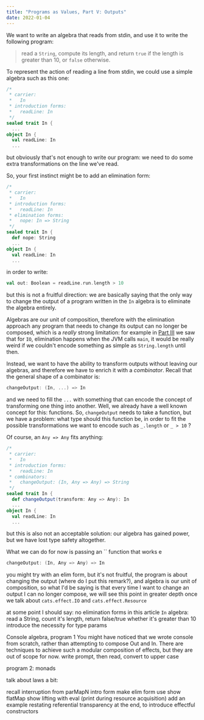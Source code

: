 ```yaml
---
title: "Programs as Values, Part V: Outputs"
date: 2022-01-04
---
```


We want to write an algebra that reads from stdin, and use it to write
the following program:

> read a `String`, compute its length, and return `true` if the length
> is greater than 10, or `false` otherwise.

To represent the action of reading a line from stdin, we could use a
simple algebra such as this one:

```scala
/*
 * carrier:
 *   In
 * introduction forms:
 *   readLine: In
 */
sealed trait In {
  ...
object In {
  val readLine: In
  ...
```

but obviously that's not enough to write our program: we need to do
some extra transformations on the line we've read. 

So, your first instinct might be to add an elimination form:

```scala
/*
 * carrier:
 *   In
 * introduction forms:
 *   readLine: In
 * elimination forms:
 *   nope: In => String
 */
sealed trait In {
  def nope: String
  ...
object In {
  val readLine: In
  ...
```
in order to write:
```scala
val out: Boolean = readLine.run.length > 10
```

but this is not a fruitful direction: we are basically saying that the
only way to change the output of a program written in the `In` algebra
is to eliminate the algebra entirely.

Algebras are our unit of composition, therefore with the elimination
approach any program that needs to change its output can no longer be
composed, which is a _really_ strong limitation: for example in [Part
III](https://systemfw.org/posts/programs-as-values-III.html) we saw
that for `IO`, elimination happens when the JVM calls `main`, it would
be really weird if we couldn't encode something as simple as
`String.length` until then.

Instead, we want to have the ability to transform outputs without
leaving our algebras, and therefore we have to enrich it with a
_combinator_. Recall that the general shape of a combinator is:

```scala
changeOutput: (In, ...) => In
```

and we need to fill the `...` with something that can encode the
concept of transforming one thing into another. Well, we already have
a well known concept for this: functions. So, `changeOutput` needs to
take a function, but we have a problem: what type should this function
be, in order to fit the possible transformations we want to encode
such as `_.length` or `_ > 10` ?

Of course, an `Any => Any` fits anything:

```scala
/*
 * carrier:
 *   In
 * introduction forms:
 *   readLine: In
 * combinators:
 *   changeOutput: (In, Any => Any) => String
 */
sealed trait In {
  def changeOutput(transform: Any => Any): In
  ...
object In {
  val readLine: In
  ...
```

but this is also not an acceptable solution: our algebra has gained
power, but we have lost type safety altogether.


What we can do for now is passing an `` function that works e
```scala
changeOutput: (In, Any => Any) => In
```



you might try with an elim form, but it's not fruitful, the program is about changing the output (where do I put this remark?), and algebra is our unit of composition, so what I'd be saying is that every time I want to change an output I can no longer compose, we will see this point in greater depth once we talk about `cats.effect.IO` and `cats.effect.Resource`


at some point I should say: no elimination forms in this article
`In` algebra: read a String, count it's length, return false/true whether it's greater than 10
introduce the necessity for type params

Console algebra, program 1
You might have noticed that we wrote console from scratch, rather than attempting to compose Out and In. There are techniques to achieve such a modular composition of effects, but they are out of scope for now.
write prompt, then read, convert to upper case

program 2: monads

talk about laws a bit:


<!-- ------- -->
<!-- possible plan:  -->
<!-- results, V  -->
<!-- errors, VI -->
<!-- iteration, VII -->
<!-- combinator deluge VIII --> <!-- maybe swap iteration with deluge? -->
<!-- IO & FFI IX -->
<!-- basic concurrency X  -->
<!-- resource XI  -->
<!-- effectful constructors XII -->
<!-- advanced concurrency/state -\-> should this be a separate series? XIII -->
<!-- abstraction? should this be a separate series? -->
<!-- ------- -->


<!-- -------- -->
<!-- errors -->
<!-- -------- -->
<!-- Short Circuit algebra: option -->
<!-- Errors algebra: Either -->
<!-- Do I use two type params for Errors? or more simply show <-> Either[Throwable, A]
<!-- add MonadThrow to Console -->
<!-- Make a point that we aren't making any claims about interaction with try/catch here (it will be a point for the FFI) -->
<!-- -------- -->

<!-- -------- -->
<!-- iteration -->
<!-- -------- -->
<!-- introduce List as abstract, intro form, some combinators (map, -->
<!-- flatMap, zip, takeWhile), foldRight. Try doing `List(Questions) => -->
<!-- Console[List[Outputs]]`, show the shape of `traverse` on `List`, -->
<!-- possibly `sequence` as well, then say we generally don't look at -->
<!-- implementations, but look no magic: foldRight + `pure/mapN`. Then show -->
<!-- the same for Option. Make a small point about "You might be wondering -->
<!-- if these can be abstracted, much the same as with the combinators on -->
<!-- touch on abstraction -->
<!-- F-A-M, yes but out of scope for now" > -->
<!-- -------- -->

<!-- -------- -->
<!-- combinator deluge -->
<!-- -------- -->
<!-- combinator deluge VIII -->
<!-- slightly different, we'll show vocab of combinators we have gained -->
<!-- f-a-m, monaderror, use Console version with errors -->
<!-- example, combinator, raw form -->


<!-- -------- -->
<!-- basic concurrency -->
<!-- -------- -->
<!-- parMapN, race, sleep, timeout (possibly parTraverse)? -->
<!-- need start/cancel here? to show background, -->
<!-- or do I use the resource article for it? -->
<!-- -------- -->

<!-- -------- -->
<!-- resource -->
<!-- -------- -->
recall interruption from parMapN
intro form make
elim form use
show flatMap
show lifting with eval (print during resource acquisition)
add an example restating referential transparency at the end, to introduce effectful constructors
<!-- -------- -->


<!-- ---------- -->
<!--  effectful constructors -->
<!-- ---------- -->
<!-- trait A { -->
<!--  def foo: B -->
<!-- } -->
<!-- point about how to name these abstractions? remark the point about algebras being overloaded. Probably going to call them interfaces -->
<!-- remark that trait != sealed trait -->
<!-- class MyA(...) extends A -->
<!-- def myA(...): A = new A { -->
<!-- } -->
<!-- version with IO: -->
<!-- then show constructors with effects, and resource -->
<!-- stateful constructors (explain allocation is mutable? or just that you will receive it, maybe add an appendix) -->
<!-- constructors that initialise a resource -->
<!-- resource that spawn concurrent processes -->
<!-- constructors that reuse other constructors that are effectful -->
<!-- regions of sharing -->
<!-- maybe introduce very basic Ref here instead, use an example with concurrency, like mapN with additions to a counter, well, maybe we need to do it before regions of sharing -->
<!-- appendix: something that wraps `var` to show that allocation needs to be wrapped: show the two constructors, which one is the right one? -->
<!-- --------------- -->



<!-- ------- -->
<!-- sources for algebras -->
<!-- https://okmij.org/ftp/tagless-final/Algebra.html -->
<!-- https://books.google.it/books?id=MS2f1AATHIoC&pg=PA267&lpg=PA267&dq=with+a+finite+set+of+total+functions+that+have+the+carrier+set+as+their+common+codomain.&source=bl&ots=rRTtRtO-hY&sig=ACfU3U1b8lOc189R8gaOSEzlFjjmXYHBKA&hl=en&sa=X&ved=2ahUKEwiOpcuh75b1AhUJM-wKHdxBBpoQ6AF6BAgREAM#v=onepage&q=with%20a%20finite%20set%20of%20total%20functions%20that%20have%20the%20carrier%20set%20as%20their%20common%20codomain.&f=false -->
<!-- https://en.wikibooks.org/wiki/Universal_Algebra/Definitions,_examples -->
<!-- ------- -->


<!-- ----- -->
<!-- Initial programs as values notes -->
<!-- progression: monoid, why F[A], functor, (split here?) monad, -->
<!-- monaderror -->
<!--   algebra -->
<!--   type A -- carrier -->
<!--   intro: SomeOtherThanAType => A, primitives: A (intro form of shape () => A) -->
<!--   combinators: (something) -> A -> A -->
<!--   elimination forms: A => (something else) => SomeOtherThanAType -->
<!--   -- write strings to "stdout" -->
<!--   type Put -->
<!--   def string(s: String): Put // String => Put, intro -->
<!--   def plus(a: Put, b: Put): Put // combinator -->
<!--   ----- -->
<!--   def run: Put => List[String] // elimination form -->
<!--   val a: Put = string("hello") -->
<!--   val helloWorld: Put = a.plus(string("world")) -->
<!--   def writeN(in: Put, n: Int): Put = -->
<!--     n match { -->
<!--       0 => string("") -->
<!--       n => in.plus(writeN(in))plus(writeN(in, n - 1), in) -->
<!--     } -->
<!--   ----------- -->
<!--   List[Put] -->
<!--   ----------- -->
<!--   type Console[A] <--  output  /// (Put + Read) -->
<!--         ^^ language -->
<!--   ----- intro -->
<!--   def read: Console[String] -->
<!--   def put(s: String): Console[Unit] -->
<!--   def pure[A](s: A): Console[A] // lift, with no effect -->
<!--   ----- combinators -->
<!--   Console[A] => (A => B) => Console[B] -->
<!--   (A => B) => (Console[A] => Console[B]), lifting A => B into the Console language -->
<!--   def transformOutput[A, B](p: Console[A],trasformation: A => B): Console[B] = ??? -->
<!--       map -->
<!--   def andThen(p: Console[A], transformation: A => Console[B]): Console[B] = -->
<!--       flatMap/chaining -->
<!--   def flatten: Console[Console[A]] => Console[A] -->
<!--   ----- elim <-- forget -->
<!--   ++,empty Monoid -->
<!--   map Functor -->
<!--    (A => B) => F[A] => F[B] -->
<!--     (A => B => ... => N) => F[A] => F[B] => ... => F[N] -->
<!--     flatMap -->
<!--   andThen, pure Monad -->
<!--   andThen -\-> sequential, arbitrary control flow -->
<!--   read a String, count the length, print that -->
<!--   read, put, tOut -->
<!--   val p: Console[Unit] = read // Console[String] -->
<!--     .transformOutput(_.length) // Console[Int] -->
<!--     .transformOutput(_.toString) // Console[String] -->
<!--     .andThen(put) -->
<!--   def repeatN(p: Console[A], n: Int): Console[A] = -->
<!--     n match { -->
<!--     } -->
<!--   Stream[F[_], A] <-- type, Stream[IO, A] -->
<!--   ----- intro -->
<!--   empty: () => Stream[IO, A] -->
<!--   fromList: List[A] => Stream[IO, A] -->
<!--   eval(action: IO[A]): Stream[IO, A] -->
<!--   ---- tons -->
<!--   flatMap: Stream[F, A] => (A => Stream[F, B]) => Stream[F, B] -->
<!--   ++: Stream[F, A] => STream[F, A] => Stream[F, A] -->
<!--   take: Int => Stream[F, A] => Stream[F, A] -->
<!--   concurrently: Stream[F, A] => Stream[F, Unit] => Stream[F, A] -->
<!--    .... -->
<!--    ---- -->
<!--   compile.drain: Stream[F, A] => IO[Unit] -->
<!--   compile.list: Stream[F, A] => IO[List[A]] -->
<!--   compile.fold -->
<!-- } -->
<!-- ------- -->
